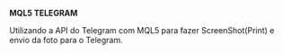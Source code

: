 <b>MQL5 TELEGRAM</b>
<p>Utilizando a API do Telegram com MQL5 para fazer ScreenShot(Print) e envio da foto para o Telegram.</p>
